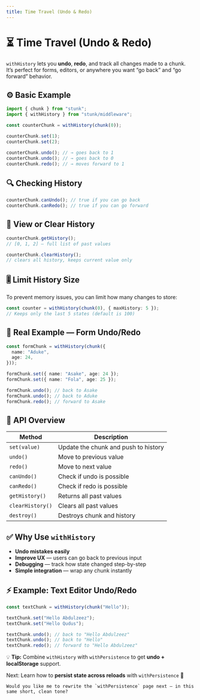 ```yaml
---
title: Time Travel (Undo & Redo)
---
```


# ⏳ Time Travel (Undo & Redo)

`withHistory` lets you **undo**, **redo**, and track all changes made to a chunk.  
It’s perfect for forms, editors, or anywhere you want “go back” and “go forward” behavior.

## ⚙️ Basic Example

```ts
import { chunk } from "stunk";
import { withHistory } from "stunk/middleware";

const counterChunk = withHistory(chunk(0));

counterChunk.set(1);
counterChunk.set(2);

counterChunk.undo(); // → goes back to 1
counterChunk.undo(); // → goes back to 0
counterChunk.redo(); // → moves forward to 1
````

## 🔍 Checking History

```ts
counterChunk.canUndo(); // true if you can go back
counterChunk.canRedo(); // true if you can go forward
```

## 📜 View or Clear History

```ts
counterChunk.getHistory(); 
// [0, 1, 2] — full list of past values

counterChunk.clearHistory(); 
// clears all history, keeps current value only
```

## 🎚️ Limit History Size

To prevent memory issues, you can limit how many changes to store:

```ts
const counter = withHistory(chunk(0), { maxHistory: 5 });
// Keeps only the last 5 states (default is 100)
```

## 🧠 Real Example — Form Undo/Redo

```ts
const formChunk = withHistory(chunk({
  name: "Aduke",
  age: 24,
}));

formChunk.set({ name: "Asake", age: 24 });
formChunk.set({ name: "Fola", age: 25 });

formChunk.undo(); // back to Asake
formChunk.undo(); // back to Aduke
formChunk.redo(); // forward to Asake
```

## 🧩 API Overview

| Method           | Description                          |
| ---------------- | ------------------------------------ |
| `set(value)`     | Update the chunk and push to history |
| `undo()`         | Move to previous value               |
| `redo()`         | Move to next value                   |
| `canUndo()`      | Check if undo is possible            |
| `canRedo()`      | Check if redo is possible            |
| `getHistory()`   | Returns all past values              |
| `clearHistory()` | Clears all past values               |
| `destroy()`      | Destroys chunk and history           |

## ✅ Why Use `withHistory`

* **Undo mistakes easily**
* **Improve UX** — users can go back to previous input
* **Debugging** — track how state changed step-by-step
* **Simple integration** — wrap any chunk instantly

## ⚡ Example: Text Editor Undo/Redo

```ts
const textChunk = withHistory(chunk("Hello"));

textChunk.set("Hello Abdulzeez");
textChunk.set("Hello Qudus");

textChunk.undo(); // back to "Hello Abdulzeez"
textChunk.undo(); // back to "Hello"
textChunk.redo(); // forward to "Hello Abdulzeez"
```

💡 **Tip:** Combine `withHistory` with `withPersistence` to get **undo + localStorage** support.


Next: Learn how to **persist state across reloads** with `withPersistence` 💾

```
Would you like me to rewrite the `withPersistence` page next — in this same short, clean tone?
```
